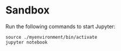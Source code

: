 # Sandbox

Run the following commands to start Jupyter:

```
source ./myenvironment/bin/activate
jupyter notebook
```
